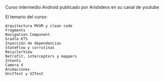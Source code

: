 Curso intermedio Android publicado por Aristidevs en su canal de youtube


El temario del curso:

    Arquitectura MVVM y clean code
    Fragments
    Navigation Component
    Gradle KTS
    Inyección de dependencias
    StateFlow y corrutinas
    RecyclerView
    Retrofit, interceptors y mappers
    Intents
    Camera X
    Animaciones
    UnitTest y UITest


